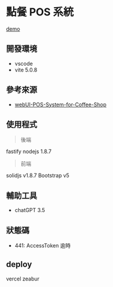 # 點餐 POS 系統

[demo](https://pos.zeabur.app)

## 開發環境

- vscode
- vite 5.0.8

## 參考來源

- [webUI-POS-System-for-Coffee-Shop](https://dribbble.com/shots/15629660-Kopinan-POS-System-for-Coffee-Shop)

## 使用程式

>後端

  fastify nodejs 1.8.7
  
>前端

  solidjs v1.8.7
  Bootstrap v5

## 輔助工具

- chatGPT 3.5

## 狀態碼

- 441: AccessToken 逾時

## deploy

vercel
zeabur
